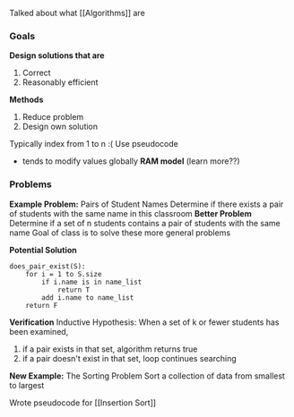 
Talked about what [[Algorithms]] are
### Goals
**Design solutions that are**
1. Correct
2. Reasonably efficient

**Methods**
1. Reduce problem
2. Design own solution

Typically index from 1 to n :(
Use pseudocode
* tends to modify values globally
**RAM model** (learn more??)
### Problems
**Example Problem:** Pairs of Student Names
Determine if there exists a pair of students with the same name in this classroom
**Better Problem**
Determine if a set of n students contains a pair of students with the same name
Goal of class is to solve these more general problems

**Potential Solution**
```
does_pair_exist(S):
	for i = 1 to S.size
		if i.name is in name_list
			return T
		add i.name to name_list
	return F
```

**Verification**
Inductive Hypothesis: When a set of k or fewer students has been examined,
1. if a pair exists in that set, algorithm returns true
2. if a pair doesn't exist in that set, loop continues searching

**New Example:** The Sorting Problem
Sort a collection of data from smallest to largest

Wrote pseudocode for [[Insertion Sort]]